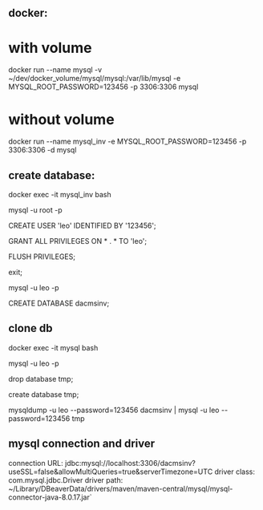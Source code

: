 ## docker:
# with volume
docker run --name mysql -v ~/dev/docker_volume/mysql/mysql:/var/lib/mysql -e MYSQL_ROOT_PASSWORD=123456 -p 3306:3306 mysql

# without volume
docker run --name mysql_inv -e MYSQL_ROOT_PASSWORD=123456 -p 3306:3306 -d mysql

## create database:
docker exec -it mysql_inv bash

mysql -u root -p

CREATE USER 'leo' IDENTIFIED BY '123456';

GRANT ALL PRIVILEGES ON * . * TO 'leo';

FLUSH PRIVILEGES;

exit;

mysql -u leo -p

CREATE DATABASE dacmsinv;

## clone db
docker exec -it mysql bash

mysql -u leo -p

drop database tmp;

create database tmp;

mysqldump -u leo --password=123456 dacmsinv | mysql -u leo --password=123456 tmp

## mysql connection and driver
connection URL: jdbc:mysql://localhost:3306/dacmsinv?useSSL=false&allowMultiQueries=true&serverTimezone=UTC
driver class: com.mysql.jdbc.Driver
driver path: ~/Library/DBeaverData/drivers/maven/maven-central/mysql/mysql-connector-java-8.0.17.jar`